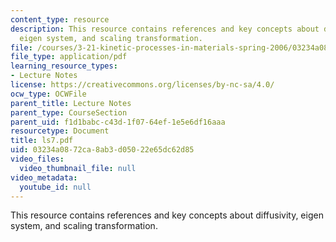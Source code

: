 ```yaml
---
content_type: resource
description: This resource contains references and key concepts about diffusivity,
  eigen system, and scaling transformation.
file: /courses/3-21-kinetic-processes-in-materials-spring-2006/03234a0872ca8ab3d05022e65dc62d85_ls7.pdf
file_type: application/pdf
learning_resource_types:
- Lecture Notes
license: https://creativecommons.org/licenses/by-nc-sa/4.0/
ocw_type: OCWFile
parent_title: Lecture Notes
parent_type: CourseSection
parent_uid: f1d1babc-c43d-1f07-64ef-1e5e6df16aaa
resourcetype: Document
title: ls7.pdf
uid: 03234a08-72ca-8ab3-d050-22e65dc62d85
video_files:
  video_thumbnail_file: null
video_metadata:
  youtube_id: null
---
```

This resource contains references and key concepts about diffusivity, eigen system, and scaling transformation.